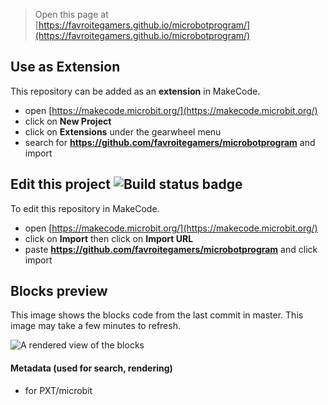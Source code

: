 
> Open this page at [https://favroitegamers.github.io/microbotprogram/](https://favroitegamers.github.io/microbotprogram/)

## Use as Extension

This repository can be added as an **extension** in MakeCode.

* open [https://makecode.microbit.org/](https://makecode.microbit.org/)
* click on **New Project**
* click on **Extensions** under the gearwheel menu
* search for **https://github.com/favroitegamers/microbotprogram** and import

## Edit this project ![Build status badge](https://github.com/favroitegamers/microbotprogram/workflows/MakeCode/badge.svg)

To edit this repository in MakeCode.

* open [https://makecode.microbit.org/](https://makecode.microbit.org/)
* click on **Import** then click on **Import URL**
* paste **https://github.com/favroitegamers/microbotprogram** and click import

## Blocks preview

This image shows the blocks code from the last commit in master.
This image may take a few minutes to refresh.

![A rendered view of the blocks](https://github.com/favroitegamers/microbotprogram/raw/master/.github/makecode/blocks.png)

#### Metadata (used for search, rendering)

* for PXT/microbit
<script src="https://makecode.com/gh-pages-embed.js"></script><script>makeCodeRender("{{ site.makecode.home_url }}", "{{ site.github.owner_name }}/{{ site.github.repository_name }}");</script>
